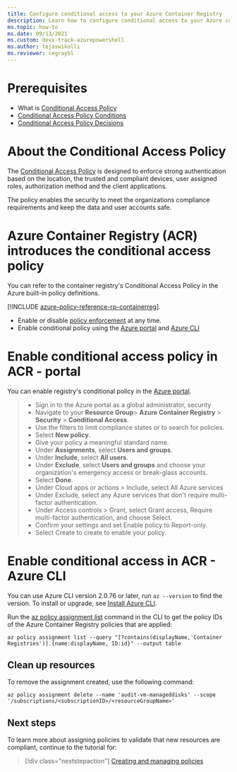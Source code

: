 ```yaml
---
title: Configure conditional access to your Azure Container Registry
description: Learn how to configure conditional access to your Azure container registry by using Azure CLI and Azure Portal.
ms.topic: how-to
ms.date: 09/13/2021
ms.custom: devx-track-azurepowershell
ms.author: tejaswikolli
ms.reviewer: cegraybl 
---
```



# Prerequisites

* What is [Conditional Access Policy](azure/active-directory/conditional-access/overview.md)
* [Conditional Access Policy Conditions](/azure/active-directory/conditional-access/overview#common-signals)
* [Conditional Access Policy Decisions](/azure/active-directory/conditional-access/overview#common-decisions)


# About the Conditional Access Policy

The [Conditional Access Policy](/azure/active-directory/conditional-access/overview.md) is designed to enforce strong authentication based on the location, the trusted and compliant devices, user assigned roles, authorization method and the client applications. 

The policy enables the security to meet the organizations compliance requirements and keep the data and user accounts safe.

# Azure Container Registry (ACR) introduces the conditional access policy

You can refer to the container registry's Conditional Access Policy in the Azure built-in policy definitions.

[!INCLUDE [azure-policy-reference-rp-containerreg](../../includes/policy/reference/byrp/microsoft.containerregistry.md)]. 


*  Enable or disable [policy enforcement](../governance/policy/concepts/assignment-structure.md#enforcement-mode) at any time.
* Enable conditional policy using the [Azure portal](../governance/policy/assign-policy-portal.md) and [Azure CLI](../governance/policy/assign-policy-azurecli.md)

# Enable conditional access policy in ACR - portal

You can enable registry's conditional policy in the [Azure portal](https://portal.azure.com). 

>* Sign in to the Azure portal as a global administrator, security 
>* Navigate to your **Resource Group**> **Azure Container Registry** > **Security** > **Conditional Access**.
>* Use the filters to limit compliance states or to search for policies.
>* Select **New policy**.
>* Give your policy a meaningful standard name. 
>* Under **Assignments**, select **Users and groups**.
>* Under **Include**, select **All users**.
>* Under **Exclude**, select **Users and groups** and choose your organization's emergency access or break-glass accounts.
>* Select **Done**.
>* Under Cloud apps or actions > Include, select All Azure services
>* Under Exclude, select any Azure services that don't require multi-factor authentication.
>* Under Access controls > Grant, select Grant access, Require multi-factor authentication, and choose Select.
>* Confirm your settings and set Enable policy to Report-only.
>* Select Create to create to enable your policy.


# Enable conditional access in ACR - Azure CLI

You can use Azure CLI version 2.0.76 or later, run `az --version` to find the version. To install or upgrade, see [Install Azure CLI](/cli/azure/install-azure-cli).

 Run the [az policy assignment list](/cli/azure/policy/assignment#az-policy-assignment-list) command in the CLI to get the policy IDs of the Azure Container Registry policies that are applied:

```azurecli
az policy assignment list --query "[?contains(displayName,'Container Registries')].{name:displayName, ID:id}" --output table
```


## Clean up resources

To remove the assignment created, use the following command:

```azurecli-interactive
az policy assignment delete --name 'audit-vm-manageddisks' --scope '/subscriptions/<subscriptionID>/<resourceGroupName>'
```


## Next steps

To learn more about assigning policies to validate that new resources are compliant, continue to the
tutorial for:

> [!div class="nextstepaction"]
> [Creating and managing policies](./tutorials/create-and-manage.md)


